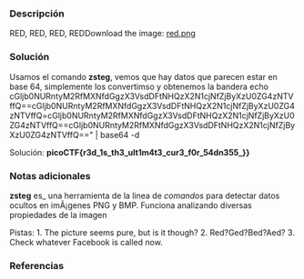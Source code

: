 
### Descripción 
RED, RED, RED, REDDownload the image: [red.png](https://challenge-files.picoctf.net/c_verbal_sleep/831307718b34193b288dde31e557484876fb84978b5818e2627e453a54aa9ba6/red.png)
### Solución
Usamos el comando **zsteg**, vemos que hay datos que parecen estar en base 64, simplemente los convertimso y obtenemos la bandera 
	echo cGljb0NURntyM2RfMXNfdGgzX3VsdDFtNHQzX2N1cjNfZjByXzU0ZG4zNTVffQ==cGljb0NURntyM2RfMXNfdGgzX3VsdDFtNHQzX2N1cjNfZjByXzU0ZG4zNTVffQ=cGljb0NURntyM2RfMXNfdGgzX3VsdDFtNHQzX2N1cjNfZjByXzU0ZG4zNTVffQ==cGljb0NURntyM2RfMXNfdGgzX3VsdDFtNHQzX2N1cjNfZjByXzU0ZG4zNTVffQ==" | base64 -d

Solución: **picoCTF{r3d_1s_th3_ult1m4t3_cur3_f0r_54dn355_}}**
### Notas adicionales
**zsteg** es_ una herramienta de la linea de _comandos_ para detectar datos ocultos en imÃ¡genes PNG y BMP. Funciona analizando diversas propiedades de la imagen 

Pistas:
	1. The picture seems pure, but is it though?
	2. Red?Ged?Bed?Aed?
	3. Check whatever Facebook is called now.

### Referencias 

